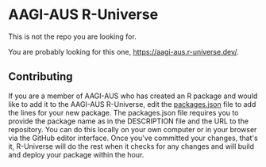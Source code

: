 # AAGI-AUS R-Universe

This is not the repo you are looking for.

You are probably looking for this one, <https://aagi-aus.r-universe.dev/>.

## Contributing

If you are a member of AAGI-AUS who has created an R package and would like to add it to the AAGI-AUS R-Universe, edit the [packages.json](https://github.com/AAGI-AUS/aagi-aus.r-universe.dev/blob/main/packages.json) file to add the lines for your new package.
The packages.json file requires you to provide the package name as in the DESCRIPTION file and the URL to the repository.
You can do this locally on your own computer or in your browser via the GitHub editor interface.
Once you've committed your changes, that's it, R-Universe will do the rest when it checks for any changes and will build and deploy your package within the hour.
